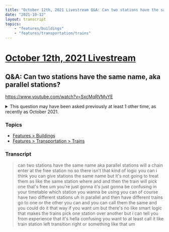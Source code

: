 ```yaml
---
title: "October 12th, 2021 Livestream Q&A: Can two stations have the same name, aka parallel stations?"
date: "2021-10-12"
layout: transcript
topics:
    - "features/buildings"
    - "features/transportation/trains"
---
```

# [October 12th, 2021 Livestream](../2021-10-12.md)
## Q&A: Can two stations have the same name, aka parallel stations?
https://www.youtube.com/watch?v=SxcMqRVMyYE
<details>
<summary>This question may have been asked previously at least 1 other time, as recently as October 2021.</summary>

* [October 5th, 2021 Livestream Q&A: Can Stations have the same name?](./yt-qSt7JQ4OXqU.md) [https://www.youtube.com/watch?v=qSt7JQ4OXqU](https://www.youtube.com/watch?v=qSt7JQ4OXqU)
</details>


### Topics
* [Features > Buildings](../topics/features/buildings.md)
* [Features > Transportation > Trains](../topics/features/transportation/trains.md)

### Transcript

> can two stations have the same name aka parallel stations will a chain enter at the free station no so there isn't that kind of logic you can i think you can give stations the same name but it's not going to treat them as like the same station where and and then the train will pick one that's free um you're just gonna it's just gonna be confusing in your timetable which station you wanna be using you can of course have two different stations uh in parallel and then have different trains go to one or the other you can and you can call them the same and you could do it that way if you want um but there's no like smart logic that makes the trains pick one station over another but i can tell you from experience that it's hella confusing you want to at least call it like train station left transition right or something like that um
